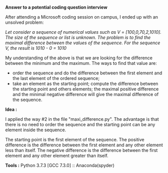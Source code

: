 **Answer to a potential coding question interview**

After attending a Microsoft coding session on campus, I ended up with an unsolved problem:

*Let consider a sequence of numerical values such as V = [100,0,70,2,1010]. The size of the sequence or list is unknown. The problem is to find the maximal difference between the values of the sequence. For the sequence V, the result is 1010 - 0 = 1010*

My understanding of the above is that we are looking for the difference between the minimum and the maximum. The ways to find that value are:

+  order the sequence and do the difference between the first element and the last element of the ordered sequence;
+  take an element as the starting point; compute the difference between the starting point and others elements; the maximal positive difference and the minimal negative difference will give the maximal difference of the sequence.

**Idea :**

I applied the way #2 in the file "maxi_difference.py". The advantage is that there is no need to order the sequence and the starting point can be any element inside the sequence.

The starting point is the first element of the sequence. The positive difference is the difference between the first element and any other element less than itself. The negative difference is the difference between the first element and any other element greater than itself.

**Tools :**
Python 3.7.3 [GCC 7.3.0] :: Anaconda(spyder)
